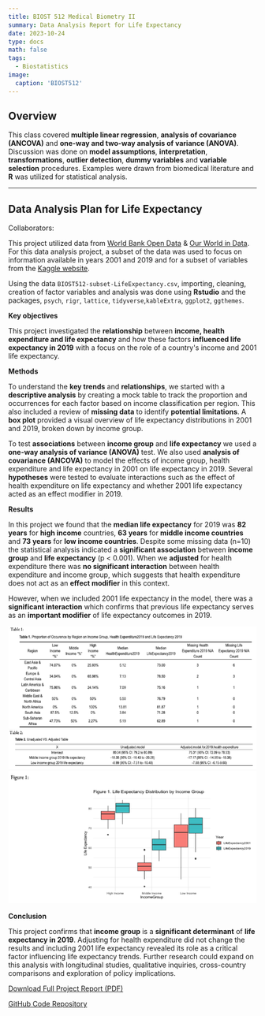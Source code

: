 ```yaml
---
title: BIOST 512 Medical Biometry II 
summary: Data Analysis Report for Life Expectancy
date: 2023-10-24
type: docs
math: false
tags:
  - Biostatistics
image:
  caption: 'BIOST512'
---
```

## Overview 

This class covered **multiple linear regression**, **analysis of covariance (ANCOVA)** and **one-way and two-way analysis of variance (ANOVA)**. Discussion was done on **model assumptions**, **interpretation**, **transformations**, **outlier detection**, **dummy variables** and **variable selection** procedures. Examples were drawn from biomedical literature and **R** was utilized for statistical analysis. 

---
## Data Analysis Plan for Life Expectancy 

Collaborators: 

This project utilized data from [World Bank Open Data](https://data.worldbank.org/) & [Our World in Data](https://ourworldindata.org/).  For this data analysis project, a subset of the data was used to focus on information available in years 2001 and 2019 and for a subset of variables from the [Kaggle website](https://www.kaggle.com/datasets/mjshri23/life-expectancy-and-socio-economic-world-bank).

 Using the data `BIOST512-subset-LifeExpectancy.csv`, importing, cleaning, creation of factor variables and analysis was done using **Rstudio** and the packages, `psych`, `rigr`, `lattice`, `tidyverse`,`kableExtra`, `ggplot2`, `ggthemes`.


**Key objectives**

This project investigated the **relationship** between **income, health expenditure and life expectancy** and how these factors **influenced life expectancy in 2019** with a focus on the role of a country's income and 2001 life expectancy. 

**Methods**

To understand the **key trends** and **relationships**, we started with a **descriptive analysis** by creating a mock table to track the proportion and occurrences for each factor based on income classification per region. This also included a review of **missing data** to identify **potential limitations**. A **box plot** provided a visual overview of life expectancy distributions in 2001 and 2019, broken down by income group.

To test **associations** between **income group** and **life expectancy** we used a **one-way analysis of variance (ANOVA)** test. We also used **analysis of covariance (ANCOVA)** to model the effects of income group, health expenditure and life expectancy in 2001 on life expectancy in 2019. Several **hypotheses** were tested to evaluate interactions such as the effect of health expenditure on life expectancy and whether 2001 life expectancy acted as an effect modifier in 2019. 

**Results**

In this project we found that the **median life expectancy** for 2019 was **82 years** for **high income** countries, **63 years** for **middle income countries** and **73 years** for **low income countries**. Despite some missing data (n=10) the statistical analysis indicated a **significant association** between **income group** and **life expectancy** (p < 0.001). When we **adjusted** for health expenditure there was **no significant interaction** between health expenditure and income group, which suggests that health expenditure does not act as an **effect modifier** in this context.

However, when we included 2001 life expectancy in the model, there was a **significant interaction** which confirms that previous life expectancy serves as an **important modifier** of life expectancy outcomes in 2019.

![table1](tabl2.png)
![tabl32](tabl1.png)
![bar](box.png)

**Conclusion** 

This project confirms that **income group** is a **significant determinant** of **life expectancy in 2019**. Adjusting for health expenditure did not change the results and including 2001 life expectancy revealed its role as a critical factor influencing life expectancy trends. Further research could expand on this analysis with longitudinal studies, qualitative inquiries, cross-country comparisons and exploration of policy implications. 

[Download Full Project Report (PDF)](dap2.pdf)

[GitHub Code Repository](https://github.com/smwhikeh/biost_512_dap)
